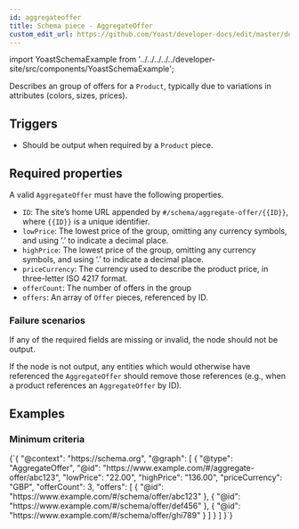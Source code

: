 ```yaml
---
id: aggregateoffer
title: Schema piece - AggregateOffer
custom_edit_url: https://github.com/Yoast/developer-docs/edit/master/docs/features/schema/pieces/aggregateoffer.md
---
```

import YoastSchemaExample from '../../../../../developer-site/src/components/YoastSchemaExample';

Describes an group of offers for a `Product`, typically due to variations in attributes (colors, sizes, prices).

## Triggers
* Should be output when required by a `Product` piece.

## Required properties
A valid `AggregateOffer` must have the following properties.

* `ID`: The site’s home URL appended by `#/schema/aggregate-offer/{{ID}}`, where `{{ID}}` is a unique identifier.
* `lowPrice`: The lowest price of the group, omitting any currency symbols, and using ‘.’ to indicate a decimal place.
* `highPrice`: The lowest price of the group, omitting any currency symbols, and using ‘.’ to indicate a decimal place.
* `priceCurrency`: The currency used to describe the product price, in three-letter ISO 4217 format.
* `offerCount`: The number of offers in the group
* `offers`: An array of `Offer` pieces, referenced by ID.

### Failure scenarios
If any of the required fields are missing or invalid, the node should not be output.

If the node is not output, any entities which would otherwise have referenced the `AggregateOffer` should remove those references (e.g., when a product references an `AggregateOffer` by ID).

## Examples
### Minimum criteria

<YoastSchemaExample>
{`{
      "@context": "https://schema.org",
      "@graph": [
          {
              "@type": "AggregateOffer",
              "@id": "https://www.example.com/#/aggregate-offer/abc123",
              "lowPrice": "22.00",
              "highPrice": "136.00",
              "priceCurrency": "GBP",
              "offerCount": 3,
              "offers": [
                  {
                      "@id": "https://www.example.com/#/schema/offer/abc123"
                  },
                  {
                      "@id": "https://www.example.com/#/schema/offer/def456"
                  },
                  {
                      "@id": "https://www.example.com/#/schema/offer/ghi789"
                  }
              ]
          }
      ]
  }`}
</YoastSchemaExample>

